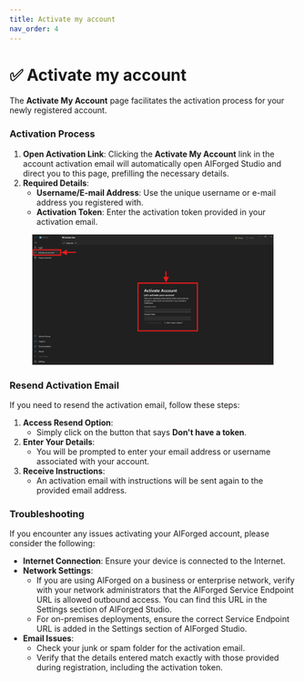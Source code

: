 ```yaml
---
title: Activate my account
nav_order: 4
---
```


# ✅ Activate my account

The **Activate My Account** page facilitates the activation process for your newly registered account.

### Activation Process

1. **Open Activation Link**: Clicking the **Activate My Account** link in the account activation email will automatically open AIForged Studio and direct you to this page, prefilling the necessary details.
2. **Required Details**:
   * **Username/E-mail Address**: Use the unique username or e-mail address you registered with.
   * **Activation Token**: Enter the activation token provided in your activation email.

<figure><img src=".gitbook/assets/image.png" alt=""><figcaption></figcaption></figure>

### Resend Activation Email

If you need to resend the activation email, follow these steps:

1. **Access Resend Option**:
   * Simply click on the button that says **Don't have a token**.
2. **Enter Your Details**:
   * You will be prompted to enter your email address or username associated with your account.
3. **Receive Instructions**:
   * An activation email with instructions will be sent again to the provided email address.

### Troubleshooting

If you encounter any issues activating your AIForged account, please consider the following:

* **Internet Connection**: Ensure your device is connected to the Internet.
* **Network Settings**:
  * If you are using AIForged on a business or enterprise network, verify with your network administrators that the AIForged Service Endpoint URL is allowed outbound access. You can find this URL in the Settings section of AIForged Studio.
  * For on-premises deployments, ensure the correct Service Endpoint URL is added in the Settings section of AIForged Studio.
* **Email Issues**:
  * Check your junk or spam folder for the activation email.
  * Verify that the details entered match exactly with those provided during registration, including the activation token.
